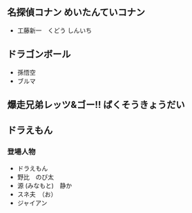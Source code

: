 ## 名探偵コナン めいたんていコナン
* 工藤新一　くどう しんいち

## ドラゴンボール
* 孫悟空
* ブルマ

## 爆走兄弟レッツ&ゴー!! ばくそうきょうだい

## ドラえもん
### 登場人物
* ドラえもん
* 野比　のび太
* 源 (みなもと)　静か
* スネ夫　（お）
* ジャイアン